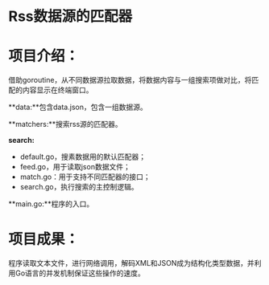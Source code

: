 # Rss数据源的匹配器

# 项目介绍：
借助goroutine，从不同数据源拉取数据，将数据内容与一组搜索项做对比，将匹配的内容显示在终端窗口。

**data:**包含data.json，包含一组数据源。

**matchers:**搜索rss源的匹配器。

**search:**
- default.go，搜素数据用的默认匹配器；
- feed.go，用于读取json数据文件；
- match.go：用于支持不同匹配器的接口；
- search.go，执行搜索的主控制逻辑。

**main.go:**程序的入口。

# 项目成果：
程序读取文本文件，进行网络调用，解码XML和JSON成为结构化类型数据，并利用Go语言的并发机制保证这些操作的速度。
